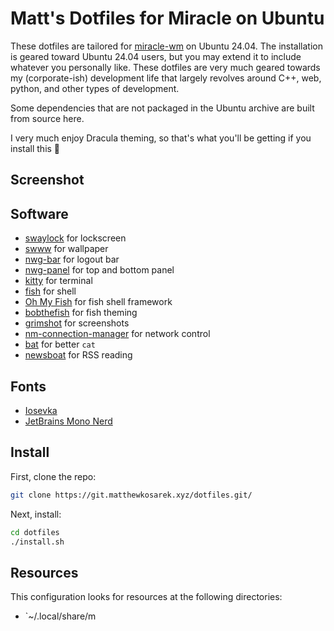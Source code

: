 # Matt's Dotfiles for Miracle on Ubuntu
These dotfiles are tailored for [miracle-wm](https://github.com/miracle-wm-org/miracle-wm)
on Ubuntu 24.04. The installation is geared toward Ubuntu 24.04 users, but you may extend
it to include whatever you personally like. These dotfiles are very much geared towards
my (corporate-ish) development life that largely revolves around C++, web, python,
and other types of development.

Some dependencies that are not packaged in the Ubuntu archive are built from
source here.

I very much enjoy Dracula theming, so that's what you'll be getting if you
install this 🧛

## Screenshot

## Software
- [swaylock](https://github.com/swaywm/swaylock) for lockscreen
- [swww](https://github.com/LGFae/swww) for wallpaper
- [nwg-bar](https://github.com/nwg-piotr/nwg-bar) for logout bar
- [nwg-panel](https://github.com/nwg-piotr/nwg-panel) for top and bottom panel
- [kitty](https://sw.kovidgoyal.net/kitty/) for terminal
- [fish](https://fishshell.com/) for shell
- [Oh My Fish](https://github.com/oh-my-fish/oh-my-fish) for fish shell framework
- [bobthefish](https://github.com/oh-my-fish/theme-bobthefish) for fish theming
- [grimshot](https://man.archlinux.org/man/grimshot.1.en) for screenshots
- [nm-connection-manager](https://wiki.gnome.org/Projects/NetworkManager) for network control
- [bat](https://github.com/sharkdp/bat) for better `cat`
- [newsboat](https://github.com/newsboat/newsboat) for RSS reading

## Fonts
- [Iosevka](https://github.com/be5invis/Iosevka)
- [JetBrains Mono Nerd](https://github.com/ryanoasis/nerd-fonts)

## Install
First, clone the repo:
```sh
git clone https://git.matthewkosarek.xyz/dotfiles.git/
```

Next, install:
```sh
cd dotfiles
./install.sh
```

## Resources
This configuration looks for resources at the following directories:
- `~/.local/share/m
